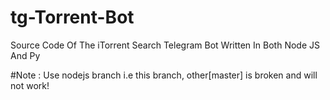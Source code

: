 # tg-Torrent-Bot
Source Code Of The iTorrent Search Telegram Bot Written In Both Node JS  And Py

#Note : Use nodejs branch i.e this branch, other[master] is broken and will not work!
